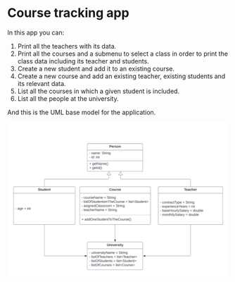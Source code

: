 # Course tracking app

In this app you can:

1. Print all the teachers with its data.
2. Print all the courses and a submenu to select a class in order to print the class data including its
teacher and students.
3. Create a new student and add it to an existing course.
4. Create a new course and add an existing teacher, existing students and its relevant data.
5. List all the courses in which a given student is included.
6. List all the people at the university.

And this is the UML base model for the application.

![UML](https://github.com/zeuspsy0x1/JavaFinalExercise/blob/master/UML%20model.png)

